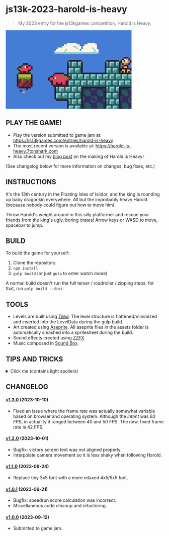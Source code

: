 # js13k-2023-harold-is-heavy

> My 2023 entry for the js13kgames competition, Harold is Heavy.

![Welcome Screenshot](dist/final/400x250.png)

## PLAY THE GAME!

 - Play the version submitted to game jam at: https://js13kgames.com/entries/harold-is-heavy
 - The most recent version is available at: https://harold-is-heavy.7tonshark.com
 - Also check out my [blog post](https://7tonshark.com/posts/making-of-js13k-2023-harold-is-heavy/) on the making of Harold is Heavy!

(See changelog below for more information on changes, bug fixes, etc.)

## INSTRUCTIONS

It's the 13th century in the Floating Isles of Isildor, and the king is rounding up baby dragonkin everywhere. All but the improbably heavy Harold (because nobody could figure out how to move him).

Throw Harold's weight around in this silly platformer and rescue your friends from the king's ugly, boring crates! Arrow keys or WASD to move, spacebar to jump.

## BUILD

To build the game for yourself:

 1. Clone the repository
 2. `npm install`
 3. `gulp build` (or just `gulp` to enter watch mode)

A normal build doesn't run the full terser / roadroller / zipping steps; for that, run `gulp build --dist`.

## TOOLS

 - Levels are built using [Tiled](https://www.mapeditor.org/). The level structure is flattened/minimized and inserted into the LevelData during the gulp build.
 - Art created using [Aseprite](https://www.aseprite.org/). All aseprite files in the assets folder is automatically smashed into a spritesheet during the build.
 - Sound effects created using [ZZFX](https://killedbyapixel.github.io/ZzFX/).
 - Music composed in [Sound Box](https://sb.bitsnbites.eu/).

## TIPS AND TRICKS

<details>
  <summary>Click me (contains light spoilers)</summary>

  - As the end-game victory screen suggests, you can jump to any level with number keys 1-4.
  - You can also jump to the victory screen by pressing 5.
  - The victory screen will replay your last COMPLETED level, so you can trick it into playing a replay of another level by playing a level and then pressing 5 after completing it.
  - Your speedrun score is based on the total seconds spent in each level. Your time is tracked separately for each level and is updated when you complete a level.
  - Note that enemies left alive have a 5 second penalty, so for maximum points, crush every enemy and rescue your friends as quickly as possible.
</details>

## CHANGELOG

#### [v1.3.0](https://github.com/elliot-nelson/js13k-2023-harold-is-heavy/releases/tag/v1.3.0) (2023-10-10)

 - Fixed an issue where the frame rate was actually somewhat variable based on browser and operating system. Although the _intent_ was 60 FPS, in actuality it ranged between 40 and 50 FPS. The new, fixed frame rate is 42 FPS.

#### [v1.2.0](https://github.com/elliot-nelson/js13k-2023-harold-is-heavy/releases/tag/v1.2.0) (2023-10-01)

 - Bugfix: victory screen text was not aligned properly.
 - Interpolate camera movement so it is less shaky when following Harold.

#### [v1.1.0](https://github.com/elliot-nelson/js13k-2023-harold-is-heavy/releases/tag/v1.1.0) (2023-09-24)

 - Replace tiny 3x5 font with a more relaxed 4x5/5x5 font.

#### [v1.0.1](https://github.com/elliot-nelson/js13k-2023-harold-is-heavy/releases/tag/v1.0.1) (2023-09-21)

 - Bugfix: speedrun score calculation was incorrect.
 - Miscellaneous code cleanup and refactoring.

#### [v1.0.0](https://github.com/elliot-nelson/js13k-2023-harold-is-heavy/releases/tag/v1.0.0) (2023-09-12)

 - Submitted to game jam.
